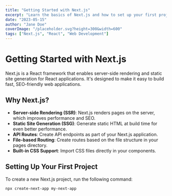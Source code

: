 ```yaml
---
title: "Getting Started with Next.js"
excerpt: "Learn the basics of Next.js and how to set up your first project."
date: "2023-05-15"
author: "Jane Doe"
coverImage: "/placeholder.svg?height=300&width=600"
tags: ["Next.js", "React", "Web Development"]
---
```


# Getting Started with Next.js

Next.js is a React framework that enables server-side rendering and static site generation for React applications. It's designed to make it easy to build fast, SEO-friendly web applications.

## Why Next.js?

- **Server-side Rendering (SSR)**: Next.js renders pages on the server, which improves performance and SEO.
- **Static Site Generation (SSG)**: Generate static HTML at build time for even better performance.
- **API Routes**: Create API endpoints as part of your Next.js application.
- **File-based Routing**: Create routes based on the file structure in your pages directory.
- **Built-in CSS Support**: Import CSS files directly in your components.

## Setting Up Your First Project

To create a new Next.js project, run the following command:

```bash
npx create-next-app my-next-app

